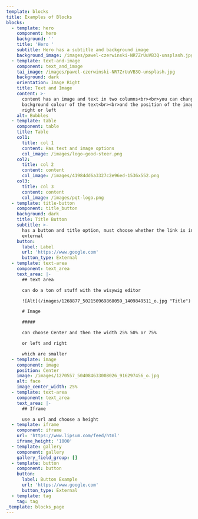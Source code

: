 ```yaml
---
template: blocks
title: Examples of Blocks
blocks:
  - template: hero
    component: hero
    background: ''
    title: 'Hero '
    subtitle: Hero has a subtitle and background image
    background_image: /images/pawel-czerwinski-NR7ZrUuVB3Q-unsplash.jpg
  - template: text-and-image
    component: text_and_image
    tai_image: /images/pawel-czerwinski-NR7ZrUuVB3Q-unsplash.jpg
    background: dark
    orientation: Image Right
    title: Text and Image
    content: >-
      content has an image and text in two columns<br><br>you can change the
      background colour of the text<br><br>and the position of the image to the
      right or left 
    alt: Bubbles
  - template: table
    component: table
    title: Table
    col1:
      title: col 1
      content: Has text and image options
      col_image: /images/logo-good-steer.png
    col2:
      title: col 2
      content: content
      col_image: /images/41984dd6a3327c2e96ed-1536x552.png
    col3:
      title: col 3
      content: content
      col_image: /images/pqt-logo.png
  - template: title-button
    component: title_button
    background: dark
    title: Title Button
    subtitle: >-
      has a button and title option, must choose whether the link is internal or
      external
    button:
      label: Label
      url: 'https://www.google.com'
      button_type: External
  - template: text-area
    component: text_area
    text_area: |-
      ## text area

      can do a ton of stuff with the wisywig editor

      ![Alt](/images/1268877_502150969868059_1409849511_o.jpg "Title")

      # Image

      ##### 

      can choose Center and then the width 25% 50% or 75%

      or left and right

      which are smaller
  - template: image
    component: image
    position: Center
    image: /images/1270557_504084633008026_916297456_o.jpg
    alt: face
    image_center_width: 25%
  - template: text-area
    component: text_area
    text_area: |-
      ## Iframe 

      use a url and choose a height
  - template: iframe
    component: iframe
    url: 'https://www.lipsum.com/feed/html'
    iframe_height: '1000'
  - template: gallery
    component: gallery
    gallery_field_group: []
  - template: button
    component: button
    button:
      label: Button Example
      url: 'https://www.google.com'
      button_type: External
  - template: tag
    tag: tag
_template: blocks_page
---
```




